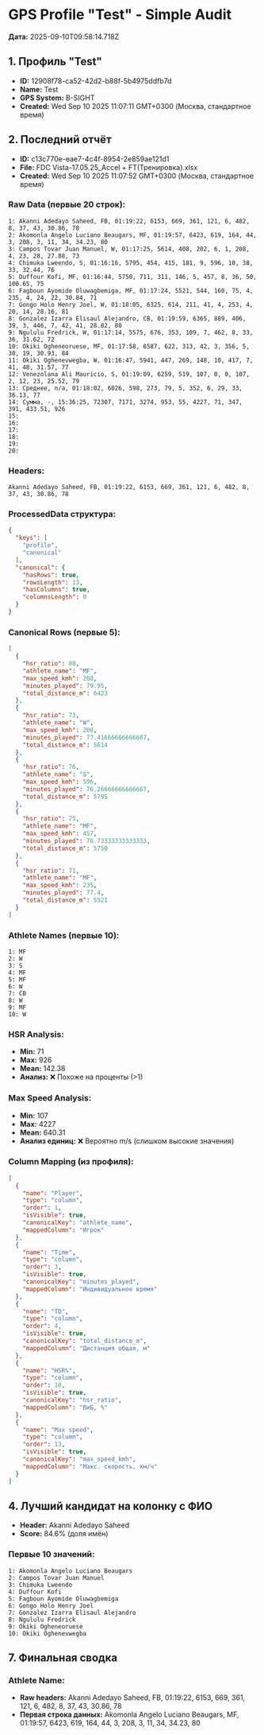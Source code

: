 # GPS Profile "Test" - Simple Audit

**Дата:** 2025-09-10T09:58:14.718Z

## 1. Профиль "Test"
- **ID:** 12908f78-ca52-42d2-b88f-5b4975ddfb7d
- **Name:** Test
- **GPS System:** B-SIGHT
- **Created:** Wed Sep 10 2025 11:07:11 GMT+0300 (Москва, стандартное время)

## 2. Последний отчёт
- **ID:** c13c770e-eae7-4c4f-8954-2e859ae121d1
- **File:** FDC Vista-17.05.25_Accel + FT(Тренировка).xlsx
- **Created:** Wed Sep 10 2025 11:07:52 GMT+0300 (Москва, стандартное время)

### Raw Data (первые 20 строк):
```
1: Akanni Adedayo Saheed, FB, 01:19:22, 6153, 669, 361, 121, 6, 482, 8, 37, 43, 30.86, 78
2: Akomonla Angelo Luciano Beaugars, MF, 01:19:57, 6423, 619, 164, 44, 3, 208, 3, 11, 34, 34.23, 80
3: Campos Tovar Juan Manuel, W, 01:17:25, 5614, 408, 202, 6, 1, 208, 4, 23, 28, 27.88, 73
4: Chimuka Lweendo, S, 01:16:16, 5795, 454, 415, 181, 9, 596, 10, 38, 33, 32.44, 76
5: Duffour Kofi, MF, 01:16:44, 5750, 711, 311, 146, 5, 457, 8, 36, 50, 100.65, 75
6: Fagboun Ayomide Oluwagbemiga, MF, 01:17:24, 5521, 544, 160, 75, 4, 235, 4, 24, 22, 30.84, 71
7: Gongo Holo Henry Joel, W, 01:18:05, 6325, 614, 211, 41, 4, 253, 4, 20, 14, 28.16, 81
8: Gonzalez Izarra Elisaul Alejandro, CB, 01:19:59, 6365, 889, 406, 39, 3, 446, 7, 42, 41, 28.82, 80
9: Ngululu Fredrick, W, 01:17:14, 5575, 676, 353, 109, 7, 462, 8, 33, 36, 31.62, 72
10: Okiki Ogheneoruese, MF, 01:17:58, 6587, 622, 313, 42, 3, 356, 5, 30, 19, 30.93, 84
11: Okiki Oghenevwegba, W, 01:16:47, 5941, 447, 269, 148, 10, 417, 7, 41, 48, 31.57, 77
12: Venezolana Ali Mauricio, S, 01:19:09, 6259, 519, 107, 0, 0, 107, 2, 12, 23, 25.52, 79
13: Среднее, n/a, 01:18:02, 6026, 598, 273, 79, 5, 352, 6, 29, 33, 36.13, 77
14: Сумма, -, 15:36:25, 72307, 7171, 3274, 953, 55, 4227, 71, 347, 391, 433.51, 926
15: 
16: 
17: 
18: 
19: 
20: 
```

### Headers:
```
Akanni Adedayo Saheed, FB, 01:19:22, 6153, 669, 361, 121, 6, 482, 8, 37, 43, 30.86, 78
```

### ProcessedData структура:
```json
{
  "keys": [
    "profile",
    "canonical"
  ],
  "canonical": {
    "hasRows": true,
    "rowsLength": 13,
    "hasColumns": true,
    "columnsLength": 0
  }
}
```

### Canonical Rows (первые 5):
```json
[
  {
    "hsr_ratio": 80,
    "athlete_name": "MF",
    "max_speed_kmh": 208,
    "minutes_played": 79.95,
    "total_distance_m": 6423
  },
  {
    "hsr_ratio": 73,
    "athlete_name": "W",
    "max_speed_kmh": 208,
    "minutes_played": 77.41666666666667,
    "total_distance_m": 5614
  },
  {
    "hsr_ratio": 76,
    "athlete_name": "S",
    "max_speed_kmh": 596,
    "minutes_played": 76.26666666666667,
    "total_distance_m": 5795
  },
  {
    "hsr_ratio": 75,
    "athlete_name": "MF",
    "max_speed_kmh": 457,
    "minutes_played": 76.73333333333333,
    "total_distance_m": 5750
  },
  {
    "hsr_ratio": 71,
    "athlete_name": "MF",
    "max_speed_kmh": 235,
    "minutes_played": 77.4,
    "total_distance_m": 5521
  }
]
```

### Athlete Names (первые 10):
```
1: MF
2: W
3: S
4: MF
5: MF
6: W
7: CB
8: W
9: MF
10: W
```

### HSR Analysis:
- **Min:** 71
- **Max:** 926
- **Mean:** 142.38
- **Анализ:** ❌ Похоже на проценты (>1)

### Max Speed Analysis:
- **Min:** 107
- **Max:** 4227
- **Mean:** 640.31
- **Анализ единиц:** ❌ Вероятно m/s (слишком высокие значения)

### Column Mapping (из профиля):
```json
[
  {
    "name": "Player",
    "type": "column",
    "order": 1,
    "isVisible": true,
    "canonicalKey": "athlete_name",
    "mappedColumn": "Игрок"
  },
  {
    "name": "Time",
    "type": "column",
    "order": 3,
    "isVisible": true,
    "canonicalKey": "minutes_played",
    "mappedColumn": "Индивидуальное время"
  },
  {
    "name": "TD",
    "type": "column",
    "order": 4,
    "isVisible": true,
    "canonicalKey": "total_distance_m",
    "mappedColumn": "Дистанция общая, м"
  },
  {
    "name": "HSR%",
    "type": "column",
    "order": 10,
    "isVisible": true,
    "canonicalKey": "hsr_ratio",
    "mappedColumn": "ВиБ, %"
  },
  {
    "name": "Max speed",
    "type": "column",
    "order": 13,
    "isVisible": true,
    "canonicalKey": "max_speed_kmh",
    "mappedColumn": "Макс. скорость, км/ч"
  }
]
```

## 4. Лучший кандидат на колонку с ФИО
- **Header:** Akanni Adedayo Saheed
- **Score:** 84.6% (доля имён)

### Первые 10 значений:
```
1: Akomonla Angelo Luciano Beaugars
2: Campos Tovar Juan Manuel
3: Chimuka Lweendo
4: Duffour Kofi
5: Fagboun Ayomide Oluwagbemiga
6: Gongo Holo Henry Joel
7: Gonzalez Izarra Elisaul Alejandro
8: Ngululu Fredrick
9: Okiki Ogheneoruese
10: Okiki Oghenevwegba
```

## 7. Финальная сводка

### Athlete Name:
- **Raw headers:** Akanni Adedayo Saheed, FB, 01:19:22, 6153, 669, 361, 121, 6, 482, 8, 37, 43, 30.86, 78
- **Первая строка данных:** Akomonla Angelo Luciano Beaugars, MF, 01:19:57, 6423, 619, 164, 44, 3, 208, 3, 11, 34, 34.23, 80
